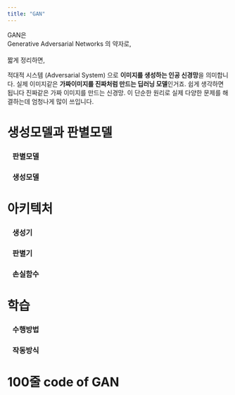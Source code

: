 ```yaml
---
title: "GAN"
---
```


GAN은<br>
Generative Adversarial Networks 의 약자로,<br><br> 
짧게 정리하면,<br>

적대적 시스템 (Adversarial System) 으로 **이미지를 생성하는 인공 신경망**을 의미합니다.
실제 이미지같은 **가짜이미지를 진짜처럼 만드는 딥러닝 모델**인거죠.
쉽게 생각하면 됩니다 진짜같은 가짜 이미지를 만드는 신경망. 
이 단순한 원리로 실제 다양한 문제를 해결하는데 엄청나게 많이 쓰입니다.


# 생성모델과 판별모델
### &nbsp;&nbsp;&nbsp;판별모델
### &nbsp;&nbsp;&nbsp;생성모델
# 아키텍처
### &nbsp;&nbsp;&nbsp;생성기
### &nbsp;&nbsp;&nbsp;판별기
### &nbsp;&nbsp;&nbsp;손실함수
# 학습
### &nbsp;&nbsp;&nbsp;수행방법
### &nbsp;&nbsp;&nbsp;작동방식
# 100줄 code of GAN

